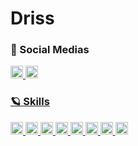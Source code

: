 # Driss

### 🎈 Social Medias

<a href="https://www.linkedin.com/in/driss-fidelaine-240154340//"><img height=20px src="https://ziadoua.github.io/m3-Markdown-Badges/badges/LinkedIn/linkedin3.svg">
<a href="https://discordapp.com/users/411599399647707149"><img height=20px src="https://ziadoua.github.io/m3-Markdown-Badges/badges/Discord/discord2.svg">

### 🪐 Skills
<img height=20px src=https://ziadoua.github.io/m3-Markdown-Badges/badges/Debian/debian1.svg> <img height=20px src=https://ziadoua.github.io/m3-Markdown-Badges/badges/macOS/macos3.svg> <img height=20px src=https://ziadoua.github.io/m3-Markdown-Badges/badges/Soundcloud/soundcloud1.svg> <img height=20px src=https://ziadoua.github.io/m3-Markdown-Badges/badges/HTML/html2.svg> <img height=20px src=https://ziadoua.github.io/m3-Markdown-Badges/badges/Javascript/javascript2.svg> 
<a href="https://soundcloud.com/kubikiricycle//"> <img height=20px src="https://ziadoua.github.io/m3-Markdown-Badges/badges/Soundcloud/soundcloud1.svg">
<img height=20px src=https://ziadoua.github.io/m3-Markdown-Badges/badges/Git/git3.svg> <img height=20px src=https://ziadoua.github.io/m3-Markdown-Badges/badges/Github/github2.svg>
